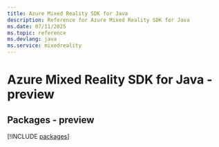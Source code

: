 ```yaml
---
title: Azure Mixed Reality SDK for Java
description: Reference for Azure Mixed Reality SDK for Java
ms.date: 07/11/2025
ms.topic: reference
ms.devlang: java
ms.service: mixedreality
---
```

# Azure Mixed Reality SDK for Java - preview
## Packages - preview
[!INCLUDE [packages](mixed-reality-index.md)]